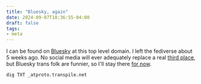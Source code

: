 ```yaml
---
title: "Bluesky, again"
date: 2024-09-07T18:36:55-04:00
draft: false
tags:
- meta
---
```


I can be found on [Bluesky](https://bsky.app/profile/transpile.net) at this top level domain. I left the fediverse about 5 weeks ago. No social media will ever adequately replace a real [third place](https://en.wikipedia.org/wiki/Third_place), but Bluesky trans folk are funnier, so I'll stay there [for now](https://www.youtube.com/watch?v=C22aYdIg408).

`dig TXT _atproto.transpile.net`
